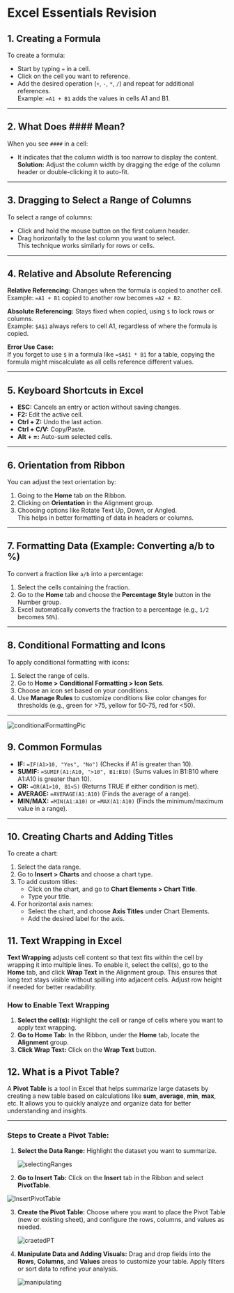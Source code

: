 # Excel Essentials Revision  

## 1. Creating a Formula  
To create a formula:  
- Start by typing `=` in a cell.  
- Click on the cell you want to reference.  
- Add the desired operation (`+`, `-`, `*`, `/`) and repeat for additional references.  
Example: `=A1 + B1` adds the values in cells A1 and B1.  

---

## 2. What Does #### Mean?  
When you see `####` in a cell:  
- It indicates that the column width is too narrow to display the content.  
**Solution:** Adjust the column width by dragging the edge of the column header or double-clicking it to auto-fit.

---

## 3. Dragging to Select a Range of Columns  
To select a range of columns:  
- Click and hold the mouse button on the first column header.  
- Drag horizontally to the last column you want to select.  
This technique works similarly for rows or cells.

---

## 4. Relative and Absolute Referencing  
**Relative Referencing:** Changes when the formula is copied to another cell.  
Example: `=A1 + B1` copied to another row becomes `=A2 + B2`.  

**Absolute Referencing:** Stays fixed when copied, using `$` to lock rows or columns.  
Example: `$A$1` always refers to cell A1, regardless of where the formula is copied.  

**Error Use Case:**  
If you forget to use `$` in a formula like `=$A$1 * B1` for a table, copying the formula might miscalculate as all cells reference different values.

---

## 5. Keyboard Shortcuts in Excel  
- **ESC:** Cancels an entry or action without saving changes.  
- **F2:** Edit the active cell.  
- **Ctrl + Z:** Undo the last action.  
- **Ctrl + C/V:** Copy/Paste.  
- **Alt + =:** Auto-sum selected cells.  

---

## 6. Orientation from Ribbon  
You can adjust the text orientation by:  
1. Going to the **Home** tab on the Ribbon.  
2. Clicking on **Orientation** in the Alignment group.  
3. Choosing options like Rotate Text Up, Down, or Angled.  
This helps in better formatting of data in headers or columns.  

---

## 7. Formatting Data (Example: Converting a/b to %)  
To convert a fraction like `a/b` into a percentage:  
1. Select the cells containing the fraction.  
2. Go to the **Home** tab and choose the **Percentage Style** button in the Number group.  
3. Excel automatically converts the fraction to a percentage (e.g., `1/2` becomes `50%`).  

---

## 8. Conditional Formatting and Icons  
To apply conditional formatting with icons:  
1. Select the range of cells.  
2. Go to **Home > Conditional Formatting > Icon Sets**.  
3. Choose an icon set based on your conditions.  
4. Use **Manage Rules** to customize conditions like color changes for thresholds (e.g., green for >75, yellow for 50-75, red for <50).


---

![conditionalFormattingPic](cf.jpg)

## 9. Common Formulas  
- **IF:** `=IF(A1>10, "Yes", "No")` (Checks if A1 is greater than 10).  
- **SUMIF:** `=SUMIF(A1:A10, ">10", B1:B10)` (Sums values in B1:B10 where A1:A10 is greater than 10).  
- **OR:** `=OR(A1>10, B1<5)` (Returns TRUE if either condition is met).  
- **AVERAGE:** `=AVERAGE(A1:A10)` (Finds the average of a range).  
- **MIN/MAX:** `=MIN(A1:A10)` or `=MAX(A1:A10)` (Finds the minimum/maximum value in a range).  

---

## 10. Creating Charts and Adding Titles  
To create a chart:  
1. Select the data range.  
2. Go to **Insert > Charts** and choose a chart type.  
3. To add custom titles:  
   - Click on the chart, and go to **Chart Elements > Chart Title**.  
   - Type your title.  
4. For horizontal axis names:  
   - Select the chart, and choose **Axis Titles** under Chart Elements.  
   - Add the desired label for the axis.

## 11. Text Wrapping in Excel  

**Text Wrapping** adjusts cell content so that text fits within the cell by wrapping it into multiple lines. To enable it, select the cell(s), go to the **Home** tab, and click **Wrap Text** in the Alignment group. This ensures that long text stays visible without spilling into adjacent cells. Adjust row height if needed for better readability.
### How to Enable Text Wrapping  

1. **Select the cell(s):** Highlight the cell or range of cells where you want to apply text wrapping.  
2. **Go to Home Tab:** In the Ribbon, under the **Home** tab, locate the **Alignment** group.  
3. **Click Wrap Text:** Click on the **Wrap Text** button.  

## 12. What is a Pivot Table?  

A **Pivot Table** is a tool in Excel that helps summarize large datasets by creating a new table based on calculations like **sum**, **average**, **min**, **max**, etc. It allows you to quickly analyze and organize data for better understanding and insights.  

---

### Steps to Create a Pivot Table:  
1. **Select the Data Range:** Highlight the dataset you want to summarize.
   
   ![selectingRanges](pt-1.png)
   
2. **Go to Insert Tab:** Click on the **Insert** tab in the Ribbon and select **PivotTable**.
   
 ![InsertPivotTable](pt-2.jpg)
 
3. **Create the Pivot Table:** Choose where you want to place the Pivot Table (new or existing sheet), and configure the rows, columns, and values as needed.
   
   ![craetedPT](pt-3.jpg)

4. **Manipulate Data and Adding Visuals:** Drag and drop fields into the **Rows**, **Columns**, and **Values** areas to customize your table. Apply filters or sort data to refine your analysis.
   
   ![manipulating](pt-4.png)
   


